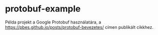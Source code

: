 # protobuf-example

Példa projekt a Google Protobuf használatára, a https://pbes.github.io/posts/protobuf-bevezetes/ címen publikált cikkhez.